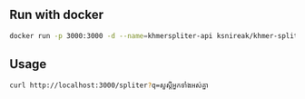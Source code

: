 ## Run with docker
```sh
docker run -p 3000:3000 -d --name=khmerspliter-api ksnireak/khmer-spliter-api
```

## Usage

```sh
curl http://localhost:3000/spliter?q=សួស្តីអ្នកទាំងអស់គ្នា
```



